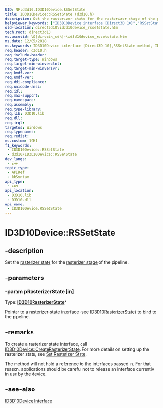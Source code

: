 ```yaml
---
UID: NF:d3d10.ID3D10Device.RSSetState
title: ID3D10Device::RSSetState (d3d10.h)
description: Set the rasterizer state for the rasterizer stage of the pipeline.
helpviewer_keywords: ["ID3D10Device interface [Direct3D 10]","RSSetState method","ID3D10Device.RSSetState","ID3D10Device::RSSetState","RSSetState","RSSetState method [Direct3D 10]","RSSetState method [Direct3D 10]","ID3D10Device interface","a9a649fb-abd5-0934-b091-8a577434dfdc","d3d10/ID3D10Device::RSSetState","direct3d10.id3d10device_rssetstate"]
old-location: direct3d10\id3d10device_rssetstate.htm
tech.root: direct3d10
ms.assetid: VS|directx_sdk|~\id3d10device_rssetstate.htm
ms.date: 12/05/2018
ms.keywords: ID3D10Device interface [Direct3D 10],RSSetState method, ID3D10Device.RSSetState, ID3D10Device::RSSetState, RSSetState, RSSetState method [Direct3D 10], RSSetState method [Direct3D 10],ID3D10Device interface, a9a649fb-abd5-0934-b091-8a577434dfdc, d3d10/ID3D10Device::RSSetState, direct3d10.id3d10device_rssetstate
req.header: d3d10.h
req.include-header: 
req.target-type: Windows
req.target-min-winverclnt: 
req.target-min-winversvr: 
req.kmdf-ver: 
req.umdf-ver: 
req.ddi-compliance: 
req.unicode-ansi: 
req.idl: 
req.max-support: 
req.namespace: 
req.assembly: 
req.type-library: 
req.lib: D3D10.lib
req.dll: 
req.irql: 
targetos: Windows
req.typenames: 
req.redist: 
ms.custom: 19H1
f1_keywords:
 - ID3D10Device::RSSetState
 - d3d10/ID3D10Device::RSSetState
dev_langs:
 - c++
topic_type:
 - APIRef
 - kbSyntax
api_type:
 - COM
api_location:
 - D3D10.lib
 - D3D10.dll
api_name:
 - ID3D10Device.RSSetState
---
```


# ID3D10Device::RSSetState


## -description

Set the <a href="/windows/desktop/api/d3d10/ns-d3d10-d3d10_rasterizer_desc">rasterizer state</a> for the <a href="/windows/desktop/direct3d11/d3d10-graphics-programming-guide-rasterizer-stage">rasterizer stage</a> of the pipeline.

## -parameters

### -param pRasterizerState [in]

Type: <b><a href="/windows/desktop/api/d3d10/nn-d3d10-id3d10rasterizerstate">ID3D10RasterizerState</a>*</b>

Pointer to a rasterizer-state interface (see <a href="/windows/desktop/api/d3d10/nn-d3d10-id3d10rasterizerstate">ID3D10RasterizerState</a>) to bind to the pipeline.

## -remarks

To create a rasterizer state interface, call <a href="/windows/desktop/api/d3d10/nf-d3d10-id3d10device-createrasterizerstate">ID3D10Device::CreateRasterizerState</a>. For more details on setting up the rasterizer state, see <a href="/windows/desktop/direct3d11/d3d10-graphics-programming-guide-rasterizer-stage-getting-started">Set Rasterizer State</a>.

The method will not hold a reference to the interfaces passed in. For that reason, applications should be careful not to release an interface currently in use by the device.

## -see-also

<a href="/windows/desktop/api/d3d10/nn-d3d10-id3d10device">ID3D10Device Interface</a>